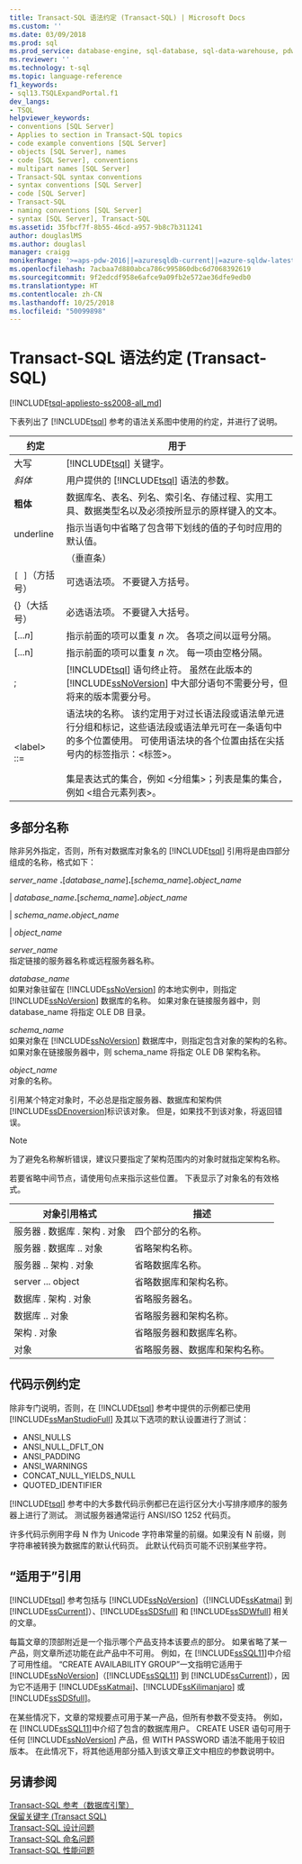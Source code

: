 ```yaml
---
title: Transact-SQL 语法约定 (Transact-SQL) | Microsoft Docs
ms.custom: ''
ms.date: 03/09/2018
ms.prod: sql
ms.prod_service: database-engine, sql-database, sql-data-warehouse, pdw
ms.reviewer: ''
ms.technology: t-sql
ms.topic: language-reference
f1_keywords:
- sql13.TSQLExpandPortal.f1
dev_langs:
- TSQL
helpviewer_keywords:
- conventions [SQL Server]
- Applies to section in Transact-SQL topics
- code example conventions [SQL Server]
- objects [SQL Server], names
- code [SQL Server], conventions
- multipart names [SQL Server]
- Transact-SQL syntax conventions
- syntax conventions [SQL Server]
- code [SQL Server]
- Transact-SQL
- naming conventions [SQL Server]
- syntax [SQL Server], Transact-SQL
ms.assetid: 35fbcf7f-8b55-46cd-a957-9b8c7b311241
author: douglaslMS
ms.author: douglasl
manager: craigg
monikerRange: '>=aps-pdw-2016||=azuresqldb-current||=azure-sqldw-latest||>=sql-server-2016||=sqlallproducts-allversions||>=sql-server-linux-2017||=azuresqldb-mi-current'
ms.openlocfilehash: 7acbaa7d880abca786c995860dbc6d7068392619
ms.sourcegitcommit: 9f2edcdf958e6afce9a09fb2e572ae36dfe9edb0
ms.translationtype: HT
ms.contentlocale: zh-CN
ms.lasthandoff: 10/25/2018
ms.locfileid: "50099898"
---
```

# <a name="transact-sql-syntax-conventions-transact-sql"></a>Transact-SQL 语法约定 (Transact-SQL)
[!INCLUDE[tsql-appliesto-ss2008-all_md](../../includes/tsql-appliesto-ss2008-all-md.md)]

  下表列出了 [!INCLUDE[tsql](../../includes/tsql-md.md)] 参考的语法关系图中使用的约定，并进行了说明。  
  
|约定|用于|  
|----------------|--------------|  
|大写|[!INCLUDE[tsql](../../includes/tsql-md.md)] 关键字。|  
|*斜体*|用户提供的 [!INCLUDE[tsql](../../includes/tsql-md.md)] 语法的参数。|  
|**粗体**|数据库名、表名、列名、索引名、存储过程、实用工具、数据类型名以及必须按所显示的原样键入的文本。|  
|underline|指示当语句中省略了包含带下划线的值的子句时应用的默认值。|  
||（垂直条）|分隔括号或大括号中的语法项。 只能使用其中一项。|  
|`[ ]`（方括号）|可选语法项。 不要键入方括号。|  
|{}（大括号）|必选语法项。 不要键入大括号。|  
|[...*n*]|指示前面的项可以重复 *n* 次。 各项之间以逗号分隔。|  
|[...n]|指示前面的项可以重复 *n* 次。 每一项由空格分隔。|  
|;|[!INCLUDE[tsql](../../includes/tsql-md.md)] 语句终止符。 虽然在此版本的 [!INCLUDE[ssNoVersion](../../includes/ssnoversion-md.md)] 中大部分语句不需要分号，但将来的版本需要分号。|  
|\<label> ::=|语法块的名称。 该约定用于对过长语法段或语法单元进行分组和标记，这些语法段或语法单元可在一条语句中的多个位置使用。 可使用语法块的各个位置由括在尖括号内的标签指示：\<标签>。<br /><br /> 集是表达式的集合，例如 \<分组集>；列表是集的集合，例如 \<组合元素列表>。|  
  
## <a name="multipart-names"></a>多部分名称  
 除非另外指定，否则，所有对数据库对象名的 [!INCLUDE[tsql](../../includes/tsql-md.md)] 引用将是由四部分组成的名称，格式如下：  
  
*server_name* **.**[*database_name*]**.**[*schema_name*]**.**_object\_name_  
  
 | _database\_name_**.**[_schema\_name_]**.**_object\_name_  
  
 | _schema\_name_**.**_object\_name_  
  
 | _object\_name_  
  
_server\_name_  
指定链接的服务器名称或远程服务器名称。  
  
*database_name*  
如果对象驻留在 [!INCLUDE[ssNoVersion](../../includes/ssnoversion-md.md)] 的本地实例中，则指定 [!INCLUDE[ssNoVersion](../../includes/ssnoversion-md.md)] 数据库的名称。 如果对象在链接服务器中，则 database_name 将指定 OLE DB 目录。  
  
*schema_name*  
如果对象在 [!INCLUDE[ssNoVersion](../../includes/ssnoversion-md.md)] 数据库中，则指定包含对象的架构的名称。 如果对象在链接服务器中，则 schema_name 将指定 OLE DB 架构名称。  
  
*object_name*  
对象的名称。  
  
引用某个特定对象时，不必总是指定服务器、数据库和架构供 [!INCLUDE[ssDEnoversion](../../includes/ssdenoversion-md.md)]标识该对象。 但是，如果找不到该对象，将返回错误。  
  
> [!NOTE]  
> 为了避免名称解析错误，建议只要指定了架构范围内的对象时就指定架构名称。  
  
若要省略中间节点，请使用句点来指示这些位置。 下表显示了对象名的有效格式。  
  
|对象引用格式|描述|  
|-----------------------------|-----------------|  
|服务器 . 数据库 . 架构 . 对象|四个部分的名称。|  
|服务器 . 数据库 .. 对象|省略架构名称。|  
|服务器 .. 架构 . 对象|省略数据库名称。|  
|server ... object|省略数据库和架构名称。|  
|数据库 . 架构 . 对象|省略服务器名。|  
|数据库 .. 对象|省略服务器和架构名称。|  
|架构 . 对象|省略服务器和数据库名称。|  
|对象|省略服务器、数据库和架构名称。|  
  
## <a name="code-example-conventions"></a>代码示例约定  
除非专门说明，否则，在 [!INCLUDE[tsql](../../includes/tsql-md.md)] 参考中提供的示例都已使用 [!INCLUDE[ssManStudioFull](../../includes/ssmanstudiofull-md.md)] 及其以下选项的默认设置进行了测试：  
  
-   ANSI_NULLS  
-   ANSI_NULL_DFLT_ON  
-   ANSI_PADDING  
-   ANSI_WARNINGS  
-   CONCAT_NULL_YIELDS_NULL  
-   QUOTED_IDENTIFIER  
  
[!INCLUDE[tsql](../../includes/tsql-md.md)] 参考中的大多数代码示例都已在运行区分大小写排序顺序的服务器上进行了测试。 测试服务器通常运行 ANSI/ISO 1252 代码页。  
  
许多代码示例用字母 N 作为 Unicode 字符串常量的前缀。如果没有 N 前缀，则字符串被转换为数据库的默认代码页。 此默认代码页可能不识别某些字符。  
  
## <a name="applies-to-references"></a>“适用于”引用  
[!INCLUDE[tsql](../../includes/tsql-md.md)] 参考包括与 [!INCLUDE[ssNoVersion](../../includes/ssnoversion-md.md)]（[!INCLUDE[ssKatmai](../../includes/sskatmai-md.md)] 到 [!INCLUDE[ssCurrent](../../includes/sscurrent-md.md)]）、[!INCLUDE[ssSDSfull](../../includes/sssdsfull-md.md)] 和 [!INCLUDE[ssSDWfull](../../includes/sssdwfull-md.md)] 相关的文章。   

每篇文章的顶部附近是一个指示哪个产品支持本该要点的部分。 如果省略了某一产品，则文章所述功能在此产品中不可用。 例如，在 [!INCLUDE[ssSQL11](../../includes/sssql11-md.md)]中介绍了可用性组。 “CREATE AVAILABILITY GROUP”一文指明它适用于 [!INCLUDE[ssNoVersion](../../includes/ssnoversion-md.md)]（[!INCLUDE[ssSQL11](../../includes/sssql11-md.md)] 到 [!INCLUDE[ssCurrent](../../includes/sscurrent-md.md)]），因为它不适用于 [!INCLUDE[ssKatmai](../../includes/sskatmai-md.md)]、[!INCLUDE[ssKilimanjaro](../../includes/sskilimanjaro-md.md)] 或 [!INCLUDE[ssSDSfull](../../includes/sssdsfull-md.md)]。  
  
在某些情况下，文章的常规要点可用于某一产品，但所有参数不受支持。 例如，在 [!INCLUDE[ssSQL11](../../includes/sssql11-md.md)]中介绍了包含的数据库用户。 CREATE USER 语句可用于任何 [!INCLUDE[ssNoVersion](../../includes/ssnoversion-md.md)] 产品，但 WITH PASSWORD 语法不能用于较旧版本。 在此情况下，将其他适用部分插入到该文章正文中相应的参数说明中。  
  
## <a name="see-also"></a>另请参阅  
[Transact-SQL 参考（数据库引擎）](../../t-sql/transact-sql-reference-database-engine.md)    
[保留关键字 (Transact SQL)](../../t-sql/language-elements/reserved-keywords-transact-sql.md)      
[Transact-SQL 设计问题](http://msdn.microsoft.com/library/dd193411.aspx)    
[Transact-SQL 命名问题](http://msdn.microsoft.com/library/dd193246.aspx)        
[Transact-SQL 性能问题](http://msdn.microsoft.com/library/dd172117.aspx)    


